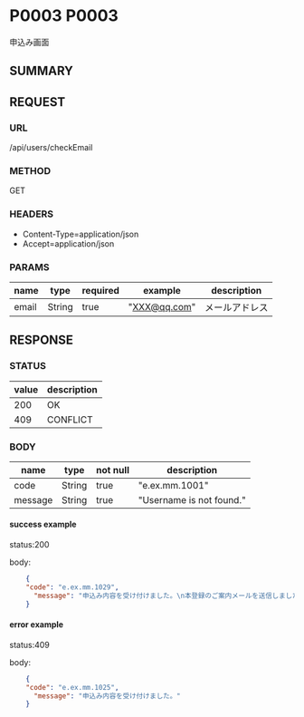 # P0003 P0003
申込み画面

## SUMMARY

## REQUEST

### URL
/api/users/checkEmail

### METHOD

GET

### HEADERS

* Content-Type=application/json
* Accept=application/json

### PARAMS

| name | type | required | example |description|
| ----- | ----- | ----- | ----- | ----- |
| email | String | true | "XXX@qq.com" |メールアドレス|


## RESPONSE

### STATUS

| value | description |
| ----- | -----|
| 200 | OK |
| 409 |CONFLICT |
### BODY

| name | type | not null |description |
| ----- | -----| ----- | ----- |
| code | String | true | "e.ex.mm.1001"  |
| message | String | true |"Username is not found." |

#### success example

status:200

body:
```json
    {
  	"code": "e.ex.mm.1029",
      "message": "申込み内容を受け付けました。\n本登録のご案内メールを送信しました。\nこちらを参照し、本登録へお進みください。"
	}
```
#### error example

status:409

body:
```json
    {
  	"code": "e.ex.mm.1025",
      "message": "申込み内容を受け付けました。"
	}
```

